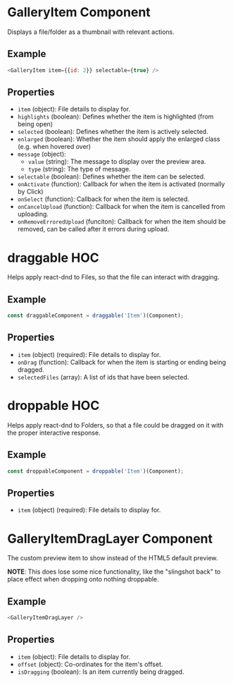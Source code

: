 # GalleryItem Component

Displays a file/folder as a thumbnail with relevant actions.

## Example
```js
<GalleryItem item={{id: 2}} selectable={true} />
```

## Properties

* `item` (object): File details to display for.
* `highlights` (boolean): Defines whether the item is highlighted (from being open)
* `selected` (boolean): Defines whether the item is actively selected.
* `enlarged` (boolean): Whether the item should apply the enlarged class (e.g. when hovered over)
* `message` (object):
    * `value` (string): The message to display over the preview area.
    * `type` (string): The type of message.
* `selectable` (boolean): Defines whether the item can be selected.
* `onActivate` (function): Callback for when the item is activated (normally by Click)
* `onSelect` (function): Callback for when the item is selected.
* `onCancelUpload` (function): Callback for when the item is cancelled from uploading.
* `onRemoveErroredUpload` (funciton): Callback for when the item should be removed, can be called after it errors during upload.

# draggable HOC

Helps apply react-dnd to Files, so that the file can interact with dragging.

## Example

```js
const draggableComponent = draggable('Item')(Component);
```

## Properties
* `item` (object) (required): File details to display for.
* `onDrag` (function): Callback for when the item is starting or ending being dragged.
* `selectedFiles` (array): A list of ids that have been selected.

# droppable HOC

Helps apply react-dnd to Folders, so that a file could be dragged on it with the proper interactive response.

## Example

```js
const droppableComponent = droppable('Item')(Component);
```

## Properties

* `item` (object) (required): File details to display for.

# GalleryItemDragLayer Component

The custom preview item to show instead of the HTML5 default preview.

__NOTE__: This does lose some nice functionality, like the "slingshot back" to place effect when dropping onto nothing droppable.

## Example

```js
<GalleryItemDragLayer />
```

## Properties
* `item` (object): File details to display for.
* `offset` (object): Co-ordinates for the item's offset.
* `isDragging` (boolean): Is an item currently being dragged.

